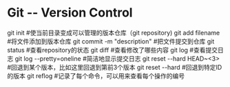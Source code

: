 # Git -- Version Control


git init #使当前目录变成可以管理的版本仓库（git repository)
git add filename #将文件添加到版本仓库
git commit -m "description" #把文件提交到仓库
git status #查看repository的状态
git diff #查看修改了哪些内容
git log #查看提交日志
git log --pretty=oneline #简洁地显示提交日志
git reset --hard HEAD~<3> #回退到某个版本，比如这里回退到第前3个版本
git reset --hard <commit ID> #回退到特定ID的版本
git reflog #记录了每个命令，可以用来查看每个操作的编号
